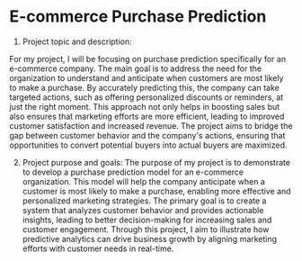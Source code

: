 # E-commerce Purchase Prediction

1.	Project topic and description:

  For my project, I will be focusing on purchase prediction specifically for an e-commerce company. The main goal is to address the need for the organization to understand and anticipate when customers are most likely to make a purchase. By accurately predicting this, the company can take targeted actions, such as offering personalized discounts or reminders, at just the right moment. This approach not only helps in boosting sales but also ensures that marketing efforts are more efficient, leading to improved customer satisfaction and increased revenue. The project aims to bridge the gap between customer behavior and the company's actions, ensuring that opportunities to convert potential buyers into actual buyers are maximized.

2.	Project purpose and goals:
  The purpose of my project is to demonstrate to develop a purchase prediction model for an e-commerce organization. This model will help the company anticipate when a customer is most likely to make a purchase, enabling more effective and personalized marketing strategies. The primary goal is to create a system that analyzes customer behavior and provides actionable insights, leading to better decision-making for increasing sales and customer engagement. Through this project, I aim to illustrate how predictive analytics can drive business growth by aligning marketing efforts with customer needs in real-time.

